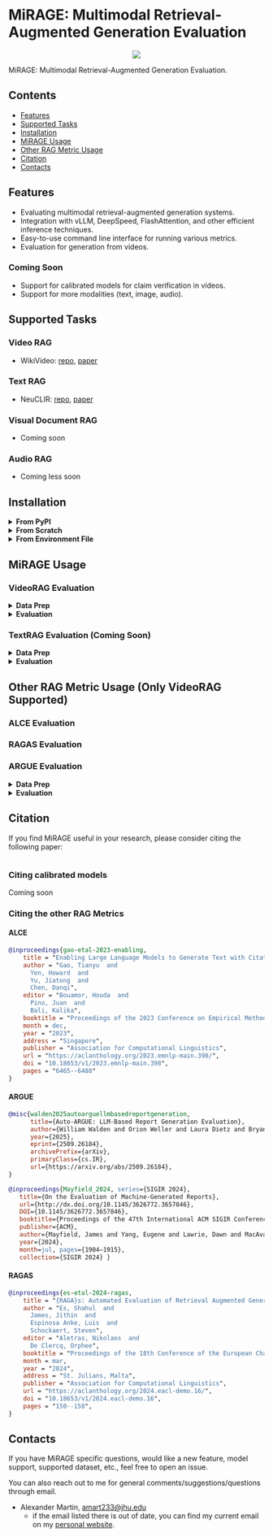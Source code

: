 # MiRAGE: Multimodal Retrieval-Augmented Generation Evaluation

<div align="center">
<a href="" target="_blank"><img src=https://img.shields.io/badge/arXiv-b5212f.svg?logo=arxiv></a>
<!-- <a href="" target="_blank"><img src=https://img.shields.io/badge/HuggingFace-Evaluate-FF6D00?logo=huggingface></a> -->
</div>

MiRAGE: Multimodal Retrieval-Augmented Generation Evaluation. 

## Contents
* [Features](#features)
* [Supported Tasks](#supported-tasks)
* [Installation](#installation)
* [MiRAGE Usage](#mirage-usage)
* [Other RAG Metric Usage](#other-rag-metric-usage-only-videorag-supported)
* [Citation](#citation)
* [Contacts](#contacts)


## Features
- Evaluating multimodal retrieval-augmented generation systems.
- Integration with vLLM, DeepSpeed, FlashAttention, and other efficient inference techniques.
- Easy-to-use command line interface for running various metrics.
- Evaluation for generation from videos.

### Coming Soon
- Support for calibrated models for claim verification in videos.
- Support for more modalities (text, image, audio).

## Supported Tasks
### Video RAG
- WikiVideo: [repo](https://github.com/alexmartin1722/wikivideo), [paper](https://arxiv.org/abs/2504.00939)

### Text RAG 
- NeuCLIR: [repo](), [paper]()

### Visual Document RAG 
- Coming soon

### Audio RAG 
- Coming less soon

## Installation
<details><summary><b>From PyPI</b></summary>

Coming soon...

```bash
pip install mirage-eval
```
</details>

<details><summary><b>From Scratch</b></summary>

```bash
conda create -n video_rag_eval python=3.12 -y 
conda activate video_rag_eval
pip install --upgrade uv
uv pip install vllm --torch-backend=cu128
pip install evaluate 
pip install qwen-vl-utils[decord]==0.0.8
pip install peft
```
</details>

<details><summary><b>From Environment File</b></summary>

```bash
```

</details>

## MiRAGE Usage

### VideoRAG Evaluation
<details><summary><b>Data Prep</b></summary>

When evaluating VideoRAG, you will need the following data:

- predictions, 
- references, 
- video directory, containing all the videos possible to use in RAG (for collection eval only),

#### WikiVideo Data 
We provide everything need to evaluate on 


#### Custom data 

</details>

<details><summary><b>Evaluation</b></summary>
When evaluating 

#### InfoF1:
```bash
python infof1.py \
    --eval_type [reference|collection] \
    --prediction [path_to_system_prediction] \
    --reference [path_to_human_eval_json] \
    --video_dir [path_to_videos] \ #only needed for collection eval
    --output_dir [path_to_output_directory] \
    --model_name [qwen_7b|qwen_72b]
```
```bash
python infof1.py \
    --eval_type collection \
    --prediction data/wikivideo/model_preds/qwen_72b_cag_relevant_citations.json \
    --reference data/wikivideo/human_eval_subset.json \
    --video_dir /exp/amartin/wikivideo/all_videos \
    --output_dir data/wikivideo/model_preds/metric_outputs \
    --model_name qwen_7b
```
#### CiteF1:
```bash
python citef1.py \
    --eval_type [reference|collection] \
    --prediction [path_to_system_prediction] \
    --reference [path_to_human_eval_json] \
    --video_dir [path_to_videos] \ #only needed for collection eval
    --output_dir [path_to_output_directory] \
    --model_name [qwen_7b|qwen_72b]
```
```bash
python citef1.py \
    --eval_type collection \
    --prediction data/wikivideo/model_preds/qwen_72b_cag_relevant_citations.json \
    --reference data/wikivideo/human_eval_subset.json \
    --video_dir /exp/amartin/wikivideo/all_videos \
    --output_dir data/wikivideo/model_preds/metric_outputs \
    --model_name qwen_7b
```

</details>


### TextRAG Evaluation (Coming Soon)
<details><summary><b>Data Prep</b></summary>


</details>

<details><summary><b>Evaluation</b></summary>


</details>



## Other RAG Metric Usage (Only VideoRAG Supported)
### ALCE Evaluation 


### RAGAS Evaluation


### ARGUE Evaluation
<details><summary><b>Data Prep</b></summary>

</details>

<details><summary><b>Evaluation</b></summary>
Coming Soon. This was really messy to implement. For now we recommend 
</details>





## Citation
If you find MiRAGE useful in your research, please consider citing the following paper:

```
```

### Citing calibrated models
Coming soon

### Citing the other RAG Metrics
#### ALCE
```bibtex
@inproceedings{gao-etal-2023-enabling,
    title = "Enabling Large Language Models to Generate Text with Citations",
    author = "Gao, Tianyu  and
      Yen, Howard  and
      Yu, Jiatong  and
      Chen, Danqi",
    editor = "Bouamor, Houda  and
      Pino, Juan  and
      Bali, Kalika",
    booktitle = "Proceedings of the 2023 Conference on Empirical Methods in Natural Language Processing",
    month = dec,
    year = "2023",
    address = "Singapore",
    publisher = "Association for Computational Linguistics",
    url = "https://aclanthology.org/2023.emnlp-main.398/",
    doi = "10.18653/v1/2023.emnlp-main.398",
    pages = "6465--6488"
}
```
#### ARGUE
```bibtex
@misc{walden2025autoarguellmbasedreportgeneration,
      title={Auto-ARGUE: LLM-Based Report Generation Evaluation}, 
      author={William Walden and Orion Weller and Laura Dietz and Bryan Li and Gabrielle Kaili-May Liu and Yu Hou and Eugene Yang},
      year={2025},
      eprint={2509.26184},
      archivePrefix={arXiv},
      primaryClass={cs.IR},
      url={https://arxiv.org/abs/2509.26184}, 
}
```
```bibtex
@inproceedings{Mayfield_2024, series={SIGIR 2024},
   title={On the Evaluation of Machine-Generated Reports},
   url={http://dx.doi.org/10.1145/3626772.3657846},
   DOI={10.1145/3626772.3657846},
   booktitle={Proceedings of the 47th International ACM SIGIR Conference on Research and Development in Information Retrieval},
   publisher={ACM},
   author={Mayfield, James and Yang, Eugene and Lawrie, Dawn and MacAvaney, Sean and McNamee, Paul and Oard, Douglas W. and Soldaini, Luca and Soboroff, Ian and Weller, Orion and Kayi, Efsun and Sanders, Kate and Mason, Marc and Hibbler, Noah},
   year={2024},
   month=jul, pages={1904–1915},
   collection={SIGIR 2024} }
```

#### RAGAS
```bibtex
@inproceedings{es-etal-2024-ragas,
    title = "{RAGA}s: Automated Evaluation of Retrieval Augmented Generation",
    author = "Es, Shahul  and
      James, Jithin  and
      Espinosa Anke, Luis  and
      Schockaert, Steven",
    editor = "Aletras, Nikolaos  and
      De Clercq, Orphee",
    booktitle = "Proceedings of the 18th Conference of the European Chapter of the Association for Computational Linguistics: System Demonstrations",
    month = mar,
    year = "2024",
    address = "St. Julians, Malta",
    publisher = "Association for Computational Linguistics",
    url = "https://aclanthology.org/2024.eacl-demo.16/",
    doi = "10.18653/v1/2024.eacl-demo.16",
    pages = "150--158",
}
```


## Contacts
If you have MiRAGE specific questions, would like a new feature, model support, supported dataset, etc., feel free to open an issue. 

You can also reach out to me for general comments/suggestions/questions through email. 
- Alexander Martin, amart233@jhu.edu
    - if the email listed there is out of date, you can find my current email on my [personal website](https://alexmartin1722.github.io/).
